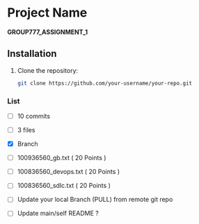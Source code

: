 # Project Name

**GROUP777_ASSIGNMENT_1**


## Installation

1. Clone the repository:

   ```bash
   git clone https://github.com/your-username/your-repo.git

### List
- [ ] 10 commits
- [ ] 3 files
- [x] Branch
- [ ] 100936560_gb.txt ( 20 Points )
- [ ] 100836560_devops.txt ( 20 Points )
- [ ] 100836560_sdlc.txt ( 20 Points )
- [ ] Update your local Branch (PULL) from remote git repo
- [ ] Update main/self README ?

